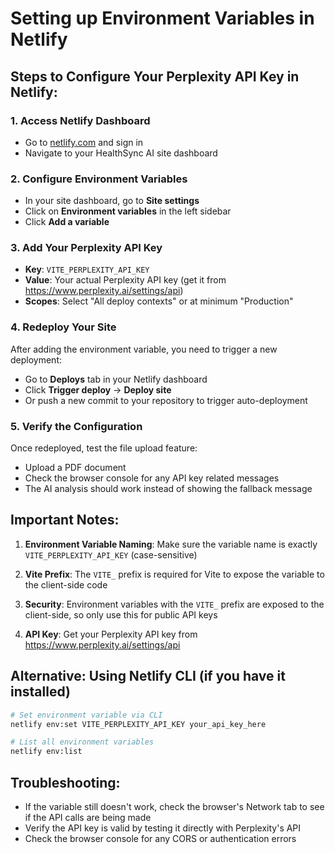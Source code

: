 # Setting up Environment Variables in Netlify

## Steps to Configure Your Perplexity API Key in Netlify:

### 1. Access Netlify Dashboard
- Go to [netlify.com](https://netlify.com) and sign in
- Navigate to your HealthSync AI site dashboard

### 2. Configure Environment Variables
- In your site dashboard, go to **Site settings**
- Click on **Environment variables** in the left sidebar
- Click **Add a variable**

### 3. Add Your Perplexity API Key
- **Key**: `VITE_PERPLEXITY_API_KEY`
- **Value**: Your actual Perplexity API key (get it from https://www.perplexity.ai/settings/api)
- **Scopes**: Select "All deploy contexts" or at minimum "Production"

### 4. Redeploy Your Site
After adding the environment variable, you need to trigger a new deployment:
- Go to **Deploys** tab in your Netlify dashboard
- Click **Trigger deploy** → **Deploy site**
- Or push a new commit to your repository to trigger auto-deployment

### 5. Verify the Configuration
Once redeployed, test the file upload feature:
- Upload a PDF document
- Check the browser console for any API key related messages
- The AI analysis should work instead of showing the fallback message

## Important Notes:

1. **Environment Variable Naming**: Make sure the variable name is exactly `VITE_PERPLEXITY_API_KEY` (case-sensitive)

2. **Vite Prefix**: The `VITE_` prefix is required for Vite to expose the variable to the client-side code

3. **Security**: Environment variables with the `VITE_` prefix are exposed to the client-side, so only use this for public API keys

4. **API Key**: Get your Perplexity API key from https://www.perplexity.ai/settings/api

## Alternative: Using Netlify CLI (if you have it installed)
```bash
# Set environment variable via CLI
netlify env:set VITE_PERPLEXITY_API_KEY your_api_key_here

# List all environment variables
netlify env:list
```

## Troubleshooting:
- If the variable still doesn't work, check the browser's Network tab to see if the API calls are being made
- Verify the API key is valid by testing it directly with Perplexity's API
- Check the browser console for any CORS or authentication errors
